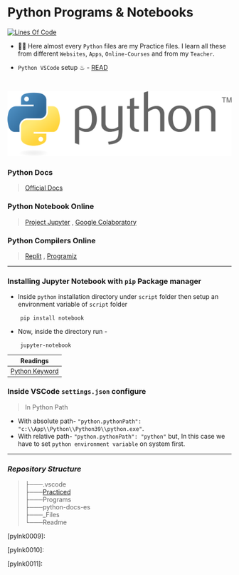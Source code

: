 # Python Programs & Notebooks

[![Lines Of Code](https://tokei.rs/b1/github.com/Koushikon/Py.Programs?category=code)](https://github.com/Koushikon/Py.Programs)

- 🐱‍🏍 Here almost every `Python` files are my Practice files. I learn all these from different `Websites`, `Apps`, `Online-Courses` and from my `Teacher`.

- `Python VSCode` setup ♨ - [READ][pylnk0003]

<br />

![Python Image](./Python-3.svg?raw=true)
<br />

### Python Docs
> [Official Docs][pylnk0004]

### Python Notebook Online
> [Project Jupyter][pylnk0005] ,
> [Google Colaboratory][pylnk0006]


### Python Compilers Online
> [Replit][pylnk0007] ,
> [Programiz][pylnk0008]


<hr>

### Installing Jupyter Notebook with `pip` Package manager
- Inside `python` installation directory under `script` folder then setup an environment variable of `script` folder
```
    pip install notebook
```
- Now, inside the directory run -

```
    jupyter-notebook
```

| Readings |
| --- |
| [Python Keyword][pylnk0001] |

### Inside VSCode `settings.json` configure
> In Python Path
- With absolute path- `"python.pythonPath": "c:\\App\\Python\\Python39\\python.exe"`.
- With relative path- `"python.pythonPath": "python"` but, In this case we have to set `python environment variable` on system first.


---
### *Repository Structure*
> ├───.vscode <br />
> ├───[Practiced][pylnk0002] <br />
> ├───Programs <br />
> ├───python-docs-es <br />
> ├───_Files <br />
> └───Readme

<!-- Links -->
[pylnk0001]: ./Python%20Keywords.md
[pylnk0002]: ./Practiced/Readme.md
[pylnk0003]: https://code.visualstudio.com/docs/python/python-tutorial
[pylnk0004]: https://docs.python.org/3/
[pylnk0005]: https://jupyter.org/try
[pylnk0006]: https://colab.research.google.com/notebooks/
[pylnk0007]: https://replit.com/languages/python3

[pylnk0008]: https://www.programiz.com/python-programming/online-compiler/

[pylnk0009]:

[pylnk0010]:

[pylnk0011]:
